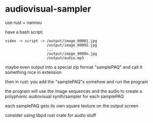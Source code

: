 # audiovisual-sampler

use rust + nannou

have a bash script:

```
video -> script -> /output/image_00001.jpg
                   /output/image_00002.jpg
                   ...
                   /output/image_0000n.jpg
                   /output/audio.mp3
```

maybe even output into a special zip format "samplePAQ" and call it something nice in extension

then in rust:
you add the "samplePAQ"s somehow and run the program

the program will use the image sequences and the audio to create a polyphonic audiovisual synth/sampler for each samplePAQ

each samplePAQ gets its own square texture on the output screen


consider using libpd rust crate for audio stuff
